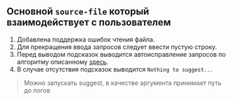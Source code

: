 ## Основной `source-file` который взаимодействует с пользователем

<ol>
    <li>Добавлена поддержка ошибок чтения файла.</li>
    <li>Для прекращения ввода запросов следует ввести пустую строку.</li>
    <li>Перед выводом подсказок выводится автоисправление запросов по алгоритму описанному <a href = "https://github.com/mnj2kk/vk-intern/tree/main/README.md">здесь</a>. </li>
    <li>В случае отсутствия подсказок выводится <code>Nothing to suggest..</code>.</li>
</ol>


> Можно запускать suggest, в качестве аргумента принимает путь до логов